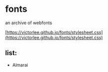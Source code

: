 # fonts

an archive of webfonts

[https://victorlee.github.io/fonts/stylesheet.css](https://victorlee.github.io/fonts/stylesheet.css)

## list:

- Almarai

